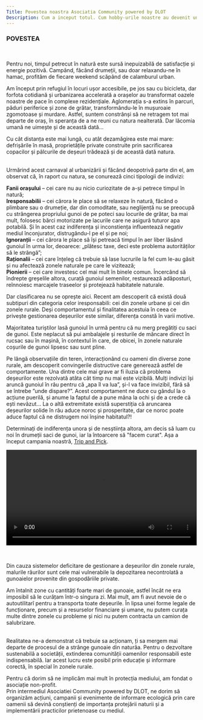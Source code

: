 ```yaml
---
Title: Povestea noastra Asociatia Community powered by DLOT
Description: Cum a inceput totul. Cum hobby-urile noastre au devenit un mod de viata si de ce am fondat Asociatia Community powered by DLOT
---
```


### POVESTEA

<br>

Pentru noi, timpul petrecut în natură este sursă inepuizabilă de satisfacție și energie pozitivă. Campând, făcând drumeții, sau doar relaxandu-ne în hamac, profităm de fiecare weekend scăpând de calamburul urban.  

Am început prin refugiul în locuri ușor accesibile, pe jos sau cu bicicleta, dar forfota cotidiană și urbanizarea accelerată a orașelor au transformat oazele noastre de pace în complexe rezidențiale. Aglomerația s-a extins în parcuri, păduri periferice și zone de grătar, transformându-le în mușuroaie zgomotoase și murdare. Astfel, suntem constrânși să ne retragem tot mai departe de oraș, în speranța de a ne reuni cu natura nealterată. Dar lăcomia umană ne uimește și de această dată...   

Cu cât distanța este mai lungă, cu atât dezamăgirea este mai mare: defrișările în masă, proprietățile private construite prin sacrificarea copacilor și pâlcurile de deșeuri trădează și de această dată natura.


<v-img lazy-src="https://community.poweredbydlot.com/wp-content/uploads/2020/07/Community-powered-by-DLOT-Private-proprety.jpg"></v-img>

<v-img lazy-src=https://community.poweredbydlot.com/wp-content/uploads/2020/07/Community-powered-by-DLOT-deforestation.jpg></v-img>

<v-img lazy-src=https://community.poweredbydlot.com/wp-content/uploads/2020/07/Community-powered-by-DLOT-Trash.jpg></v-img>

<br>

<v-lazy :options="{threshold: .5}">
<div>
Urmărind acest carnaval al urbanizării și făcând deopotrivă parte din el, am observat că, în raport cu natura, se conurează cinci tipologii de indivizi:

**Fanii orașului** – cei care nu au nicio curiozitate de a-și petrece timpul în natură;  
**Iresponsabilii** – cei cărora le place să se relaxeze în natură, făcând o plimbare sau o drumeție, dar din comoditate, sau neglijență nu se preocupă cu strângerea propriului gunoi de pe poteci sau locurile de grătar, ba mai mult, folosesc bărci motorizate pe lacurile care ne asigură tuturor apa potabilă. Și în acest caz indiferența și inconstiența influentează negativ mediul înconjurator, distrugându-l pe el și pe noi;  
**Ignoranții** – cei cărora le place să își petreacă timpul în aer liber lăsând gunoiul în urma lor, deoarece: „plătesc taxe, deci este problema autorităților să le strângă”;  
**Raționalii** – cei care înțeleg că trebuie să lase lucrurile la fel cum le-au găsit și nu afectează zonele naturale pe care le vizitează;  
**Pionierii** – cei care investesc cel mai mult în binele comun. Încercând să îndrepte greșelile altora, curață gunoiul semenilor, restaurează adăposturi, reînnoiesc marcajele traseelor și protejează habitatele naturale.

Dar clasificarea nu se oprește aici. Recent am descoperit că există două subtipuri din categoria celor iresponsabili: cei din zonele urbane și cei din zonele rurale. Deși comportamentul și finalitatea acestuia în ceea ce privește gestionarea deșeurilor este similar, diferența constă în varii motive.

Majoritatea turiștilor lasă gunoiul în urmă pentru că nu merg pregătiți cu saci de gunoi. Este neplacut să pui ambalajele și resturile de mâncare direct în rucsac sau în mașină, în contextul în care, de obicei, în zonele naturale coșurile de gunoi lipsesc sau sunt pline.

Pe lângă observațiile din teren, interacționând cu oameni din diverse zone rurale, am descoperit convingerile distructive care generează astfel de comportamente. Una dintre cele mai grave ar fi iluzia că problema deșeurilor este rezolvată atâta cât timp nu mai este vizibilă. Mulți indivizi își aruncă gunoiul în râu pentru că „apa îl va lua”, și-l va face invizibil, fără să se întrebe ”unde dispare?”. Acest comportament ne duce cu gândul la o acțiune puerilă, și anume la faptul de a pune mâna la ochi și de a crede că ești nevăzut... La o altă extremitate există superstiția că aruncarea deșeurilor solide în râu aduce noroc și prosperitate, dar ce noroc poate aduce faptul că ne distrugem noi înșine habitatul?!

Determinați de indiferența unora și de nesștiința altora, am decis să luam cu noi în drumeții saci de gunoi, iar la întoarcere să "facem curat". Așa a început campania noastră, [Trip and Pick](https://asociatiacommunity.ro/ro/Projects).
</div>
</v-lazy>

<v-lazy :options="{threshold: .5}">
<video controls width="100%" height="auto">
  <source
    src="https://poweredbydlot.com/wp-content/uploads/2020/07/VID_20191027_133137.mp4?_=1"
    type="video/mp4"
  />
</video>
</v-lazy>

<br>

<v-lazy :options="{threshold: .5}">
<div>
<v-img lazy-src="https://community.poweredbydlot.com/wp-content/uploads/2020/07/Community-powered-by-DLOT-Trip-and-pick-scaled.jpg" ></v-img>

<v-img lazy-src="https://community.poweredbydlot.com/wp-content/uploads/2020/07/Community-powered-by-DLOT-Trip-and-pick-challenge-scaled.jpg"></v-img>

<br>

Din cauza sistemelor deficitare de gestionare a deșeurilor din zonele rurale, malurile râurilor sunt cele mai vulnerabile la depozitarea necontrolată a gunoaielor provenite din gospodăriile private.

Am întalnit zone cu cantități foarte mari de gunoaie, astfel încât ne era imposibil să le curățam într-o singura zi. Mai mult, am fi avut nevoie de o autoutilitarî pentru a transporta toate deșeurile. În lipsa unei forme legale de funcționare, precum și a resurselor financiare și umane, nu putem curața multe dintre zonele cu probleme și nici nu putem contracta un camion de salubrizare.

<v-img lazy-src="https://poweredbydlot.com/wp-content/uploads/2020/07/Garbage-in-nature-Community-powered-by-DLOT.jpg"></v-img>

</div>
</v-lazy>

<br>

<v-lazy :options="{threshold: .7}">
<div>
Realitatea ne-a demonstrat că trebuie sa acționam, ți sa mergem mai departe de procesul de a strânge gunoaie din naturăa. Pentru o dezvoltare sustenabilă a societății, extinderea comunității oamenilor responsabili este indispensabilă. Iar acest lucru este posibil prin educație și informare corectă, în special în zonele rurale.

Pentru că dorim să ne implicăm mai mult în protecția mediului, am fondat o asociație non-profit.  
Prin intermediul Asociatiei Community powered by DLOT, ne dorim să organizăm acțiuni, campanii și evenimente de informare ecologică prin care oamenii să devină conștienți de importanța protejării naturii și a implementării practicilor prietenoase cu mediul.

<v-img lazy-src="https://poweredbydlot.com/wp-content/uploads/2020/07/Dog-picking-up-trash-Community-powered-by-DLOT-scaled.jpg"></v-img>

</div>
</v-lazy>
